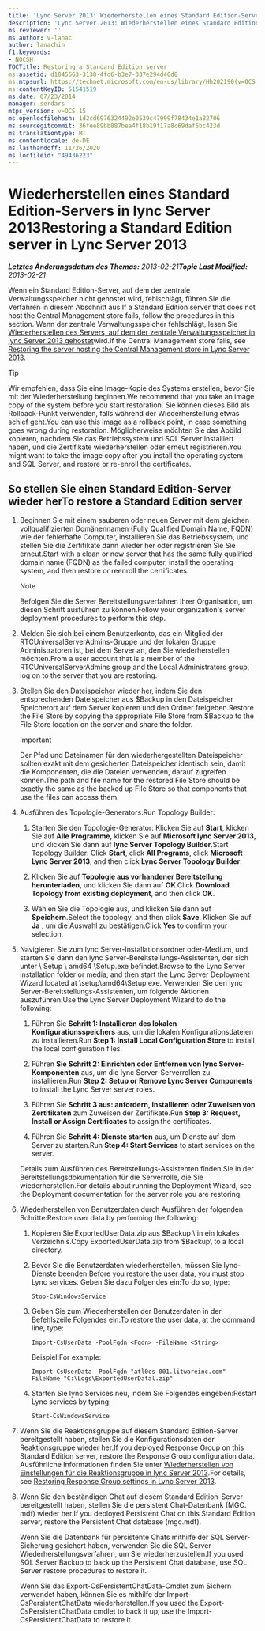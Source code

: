 ```yaml
---
title: 'Lync Server 2013: Wiederherstellen eines Standard Edition-Servers'
description: 'Lync Server 2013: Wiederherstellen eines Standard Edition-Servers.'
ms.reviewer: ''
ms.author: v-lanac
author: lanachin
f1.keywords:
- NOCSH
TOCTitle: Restoring a Standard Edition server
ms:assetid: d1845663-3138-4fd6-b3e7-337e294d40d8
ms:mtpsurl: https://technet.microsoft.com/en-us/library/Hh202190(v=OCS.15)
ms:contentKeyID: 51541519
ms.date: 07/23/2014
manager: serdars
mtps_version: v=OCS.15
ms.openlocfilehash: 1d2cd6976324492e0539c47999f78434e1a82706
ms.sourcegitcommit: 36fee89bb887bea4f18b19f17a8c69daf5bc423d
ms.translationtype: MT
ms.contentlocale: de-DE
ms.lasthandoff: 11/26/2020
ms.locfileid: "49436223"
---
```

# <a name="restoring-a-standard-edition-server-in-lync-server-2013"></a><span data-ttu-id="42b7c-103">Wiederherstellen eines Standard Edition-Servers in lync Server 2013</span><span class="sxs-lookup"><span data-stu-id="42b7c-103">Restoring a Standard Edition server in Lync Server 2013</span></span>

<div data-xmlns="http://www.w3.org/1999/xhtml">

<div class="topic" data-xmlns="http://www.w3.org/1999/xhtml" data-msxsl="urn:schemas-microsoft-com:xslt" data-cs="https://msdn.microsoft.com/">

<div data-asp="https://msdn2.microsoft.com/asp">



</div>

<div id="mainSection">

<div id="mainBody"><span data-ttu-id="42b7c-104">

<span> </span></span><span class="sxs-lookup"><span data-stu-id="42b7c-104">

<span> </span></span></span>

<span data-ttu-id="42b7c-105">_**Letztes Änderungsdatum des Themas:** 2013-02-21_</span><span class="sxs-lookup"><span data-stu-id="42b7c-105">_**Topic Last Modified:** 2013-02-21_</span></span>

<span data-ttu-id="42b7c-106">Wenn ein Standard Edition-Server, auf dem der zentrale Verwaltungsspeicher nicht gehostet wird, fehlschlägt, führen Sie die Verfahren in diesem Abschnitt aus.</span><span class="sxs-lookup"><span data-stu-id="42b7c-106">If a Standard Edition server that does not host the Central Management store fails, follow the procedures in this section.</span></span> <span data-ttu-id="42b7c-107">Wenn der zentrale Verwaltungsspeicher fehlschlägt, lesen Sie [Wiederherstellen des Servers, auf dem der zentrale Verwaltungsspeicher in lync Server 2013 gehostet](lync-server-2013-restoring-the-server-hosting-the-central-management-store.md)wird.</span><span class="sxs-lookup"><span data-stu-id="42b7c-107">If the Central Management store fails, see [Restoring the server hosting the Central Management store in Lync Server 2013](lync-server-2013-restoring-the-server-hosting-the-central-management-store.md).</span></span>

<div>


> [!TIP]  
> <span data-ttu-id="42b7c-108">Wir empfehlen, dass Sie eine Image-Kopie des Systems erstellen, bevor Sie mit der Wiederherstellung beginnen.</span><span class="sxs-lookup"><span data-stu-id="42b7c-108">We recommend that you take an image copy of the system before you start restoration.</span></span> <span data-ttu-id="42b7c-109">Sie können dieses Bild als Rollback-Punkt verwenden, falls während der Wiederherstellung etwas schief geht.</span><span class="sxs-lookup"><span data-stu-id="42b7c-109">You can use this image as a rollback point, in case something goes wrong during restoration.</span></span> <span data-ttu-id="42b7c-110">Möglicherweise möchten Sie das Abbild kopieren, nachdem Sie das Betriebssystem und SQL Server installiert haben, und die Zertifikate wiederherstellen oder erneut registrieren.</span><span class="sxs-lookup"><span data-stu-id="42b7c-110">You might want to take the image copy after you install the operating system and SQL Server, and restore or re-enroll the certificates.</span></span>



</div>

<div>

## <a name="to-restore-a-standard-edition-server"></a><span data-ttu-id="42b7c-111">So stellen Sie einen Standard Edition-Server wieder her</span><span class="sxs-lookup"><span data-stu-id="42b7c-111">To restore a Standard Edition server</span></span>

1.  <span data-ttu-id="42b7c-112">Beginnen Sie mit einem sauberen oder neuen Server mit dem gleichen vollqualifizierten Domänennamen (Fully Qualified Domain Name, FQDN) wie der fehlerhafte Computer, installieren Sie das Betriebssystem, und stellen Sie die Zertifikate dann wieder her oder registrieren Sie Sie erneut.</span><span class="sxs-lookup"><span data-stu-id="42b7c-112">Start with a clean or new server that has the same fully qualified domain name (FQDN) as the failed computer, install the operating system, and then restore or reenroll the certificates.</span></span>
    
    <div>
    

    > [!NOTE]  
    > <span data-ttu-id="42b7c-113">Befolgen Sie die Server Bereitstellungsverfahren Ihrer Organisation, um diesen Schritt ausführen zu können.</span><span class="sxs-lookup"><span data-stu-id="42b7c-113">Follow your organization's server deployment procedures to perform this step.</span></span>

    
    </div>

2.  <span data-ttu-id="42b7c-114">Melden Sie sich bei einem Benutzerkonto, das ein Mitglied der RTCUniversalServerAdmins-Gruppe und der lokalen Gruppe Administratoren ist, bei dem Server an, den Sie wiederherstellen möchten.</span><span class="sxs-lookup"><span data-stu-id="42b7c-114">From a user account that is a member of the RTCUniversalServerAdmins group and the Local Administrators group, log on to the server that you are restoring.</span></span>

3.  <span data-ttu-id="42b7c-115">Stellen Sie den Dateispeicher wieder her, indem Sie den entsprechenden Dateispeicher aus $Backup in den Dateispeicher Speicherort auf dem Server kopieren und den Ordner freigeben.</span><span class="sxs-lookup"><span data-stu-id="42b7c-115">Restore the File Store by copying the appropriate File Store from $Backup to the File Store location on the server and share the folder.</span></span>
    
    <div>
    

    > [!IMPORTANT]  
    > <span data-ttu-id="42b7c-116">Der Pfad und Dateinamen für den wiederhergestellten Dateispeicher sollten exakt mit dem gesicherten Dateispeicher identisch sein, damit die Komponenten, die die Dateien verwenden, darauf zugreifen können.</span><span class="sxs-lookup"><span data-stu-id="42b7c-116">The path and file name for the restored File Store should be exactly the same as the backed up File Store so that components that use the files can access them.</span></span>

    
    </div>

4.  <span data-ttu-id="42b7c-117">Ausführen des Topologie-Generators:</span><span class="sxs-lookup"><span data-stu-id="42b7c-117">Run Topology Builder:</span></span>
    
    1.  <span data-ttu-id="42b7c-118">Starten Sie den Topologie-Generator: Klicken Sie auf **Start**, klicken Sie auf **Alle Programme**, klicken Sie auf **Microsoft lync Server 2013**, und klicken Sie dann auf **lync Server Topology Builder**.</span><span class="sxs-lookup"><span data-stu-id="42b7c-118">Start Topology Builder: Click **Start**, click **All Programs**, click **Microsoft Lync Server 2013**, and then click **Lync Server Topology Builder**.</span></span>
    
    2.  <span data-ttu-id="42b7c-119">Klicken Sie auf **Topologie aus vorhandener Bereitstellung herunterladen**, und klicken Sie dann auf **OK**.</span><span class="sxs-lookup"><span data-stu-id="42b7c-119">Click **Download Topology from existing deployment**, and then click **OK**.</span></span>
    
    3.  <span data-ttu-id="42b7c-120">Wählen Sie die Topologie aus, und klicken Sie dann auf **Speichern**.</span><span class="sxs-lookup"><span data-stu-id="42b7c-120">Select the topology, and then click **Save**.</span></span> <span data-ttu-id="42b7c-121">Klicken Sie auf **Ja** , um die Auswahl zu bestätigen.</span><span class="sxs-lookup"><span data-stu-id="42b7c-121">Click **Yes** to confirm your selection.</span></span>

5.  <span data-ttu-id="42b7c-122">Navigieren Sie zum lync Server-Installationsordner oder-Medium, und starten Sie dann den lync Server-Bereitstellungs-Assistenten, der sich unter \\ Setup \\ amd64 \\Setup.exe befindet.</span><span class="sxs-lookup"><span data-stu-id="42b7c-122">Browse to the Lync Server installation folder or media, and then start the Lync Server Deployment Wizard located at \\setup\\amd64\\Setup.exe.</span></span> <span data-ttu-id="42b7c-123">Verwenden Sie den lync Server-Bereitstellungs-Assistenten, um folgende Aktionen auszuführen:</span><span class="sxs-lookup"><span data-stu-id="42b7c-123">Use the Lync Server Deployment Wizard to do the following:</span></span>
    
    1.  <span data-ttu-id="42b7c-124">Führen Sie **Schritt 1: Installieren des lokalen Konfigurationsspeichers** aus, um die lokalen Konfigurationsdateien zu installieren.</span><span class="sxs-lookup"><span data-stu-id="42b7c-124">Run **Step 1: Install Local Configuration Store** to install the local configuration files.</span></span>
    
    2.  <span data-ttu-id="42b7c-125">Führen **Sie Schritt 2: Einrichten oder Entfernen von lync Server-Komponenten** aus, um die lync Server-Serverrollen zu installieren.</span><span class="sxs-lookup"><span data-stu-id="42b7c-125">Run **Step 2: Setup or Remove Lync Server Components** to install the Lync Server server roles.</span></span>
    
    3.  <span data-ttu-id="42b7c-126">Führen Sie **Schritt 3 aus: anfordern, installieren oder Zuweisen von Zertifikaten** zum Zuweisen der Zertifikate.</span><span class="sxs-lookup"><span data-stu-id="42b7c-126">Run **Step 3: Request, Install or Assign Certificates** to assign the certificates.</span></span>
    
    4.  <span data-ttu-id="42b7c-127">Führen Sie **Schritt 4: Dienste starten** aus, um Dienste auf dem Server zu starten.</span><span class="sxs-lookup"><span data-stu-id="42b7c-127">Run **Step 4: Start Services** to start services on the server.</span></span>
    
    <span data-ttu-id="42b7c-128">Details zum Ausführen des Bereitstellungs-Assistenten finden Sie in der Bereitstellungsdokumentation für die Serverrolle, die Sie wiederherstellen.</span><span class="sxs-lookup"><span data-stu-id="42b7c-128">For details about running the Deployment Wizard, see the Deployment documentation for the server role you are restoring.</span></span>

6.  <span data-ttu-id="42b7c-129">Wiederherstellen von Benutzerdaten durch Ausführen der folgenden Schritte:</span><span class="sxs-lookup"><span data-stu-id="42b7c-129">Restore user data by performing the following:</span></span>
    
    1.  <span data-ttu-id="42b7c-130">Kopieren Sie ExportedUserData.zip aus $Backup \\ in ein lokales Verzeichnis.</span><span class="sxs-lookup"><span data-stu-id="42b7c-130">Copy ExportedUserData.zip from $Backup\\ to a local directory.</span></span>
    
    2.  <span data-ttu-id="42b7c-131">Bevor Sie die Benutzerdaten wiederherstellen, müssen Sie lync-Dienste beenden.</span><span class="sxs-lookup"><span data-stu-id="42b7c-131">Before you restore the user data, you must stop Lync services.</span></span> <span data-ttu-id="42b7c-132">Geben Sie dazu Folgendes ein:</span><span class="sxs-lookup"><span data-stu-id="42b7c-132">To do so, type:</span></span>
        
            Stop-CsWindowsService
    
    3.  <span data-ttu-id="42b7c-133">Geben Sie zum Wiederherstellen der Benutzerdaten in der Befehlszeile Folgendes ein:</span><span class="sxs-lookup"><span data-stu-id="42b7c-133">To restore the user data, at the command line, type:</span></span>
        
            Import-CsUserData -PoolFqdn <Fqdn> -FileName <String>
        
        <span data-ttu-id="42b7c-134">Beispiel:</span><span class="sxs-lookup"><span data-stu-id="42b7c-134">For example:</span></span>
        
            Import-CsUserData -PoolFqdn "atl0cs-001.litwareinc.com" -FileName "C:\Logs\ExportedUserDatal.zip"
    
    4.  <span data-ttu-id="42b7c-135">Starten Sie lync Services neu, indem Sie Folgendes eingeben:</span><span class="sxs-lookup"><span data-stu-id="42b7c-135">Restart Lync services by typing:</span></span>
        
            Start-CsWindowsService

7.  <span data-ttu-id="42b7c-136">Wenn Sie die Reaktionsgruppe auf diesem Standard Edition-Server bereitgestellt haben, stellen Sie die Konfigurationsdaten der Reaktionsgruppe wieder her.</span><span class="sxs-lookup"><span data-stu-id="42b7c-136">If you deployed Response Group on this Standard Edition server, restore the Response Group configuration data.</span></span> <span data-ttu-id="42b7c-137">Ausführliche Informationen finden Sie unter [Wiederherstellen von Einstellungen für die Reaktionsgruppe in lync Server 2013](lync-server-2013-restoring-response-group-settings.md).</span><span class="sxs-lookup"><span data-stu-id="42b7c-137">For details, see [Restoring Response Group settings in Lync Server 2013](lync-server-2013-restoring-response-group-settings.md).</span></span>

8.  <span data-ttu-id="42b7c-138">Wenn Sie den beständigen Chat auf diesem Standard Edition-Server bereitgestellt haben, stellen Sie die persistent Chat-Datenbank (MGC. mdf) wieder her.</span><span class="sxs-lookup"><span data-stu-id="42b7c-138">If you deployed Persistent Chat on this Standard Edition server, restore the Persistent Chat database (mgc.mdf).</span></span>
    
    <span data-ttu-id="42b7c-139">Wenn Sie die Datenbank für persistente Chats mithilfe der SQL Server-Sicherung gesichert haben, verwenden Sie die SQL Server-Wiederherstellungsverfahren, um Sie wiederherzustellen.</span><span class="sxs-lookup"><span data-stu-id="42b7c-139">If you used SQL Server Backup to back up the Persistent Chat database, use SQL Server restore procedures to restore it.</span></span>
    
    <span data-ttu-id="42b7c-140">Wenn Sie das Export-CsPersistentChatData-Cmdlet zum Sichern verwendet haben, können Sie es mithilfe der Import-CsPersistentChatData wiederherstellen.</span><span class="sxs-lookup"><span data-stu-id="42b7c-140">If you used the Export-CsPersistentChatData cmdlet to back it up, use the Import-CsPersistentChatData to restore it.</span></span>

<span data-ttu-id="42b7c-141"></div>

</div>

<span> </span>

</div>

</div>

</span><span class="sxs-lookup"><span data-stu-id="42b7c-141"></div>

</div>

<span> </span>

</div>

</div>

</span></span></div>

